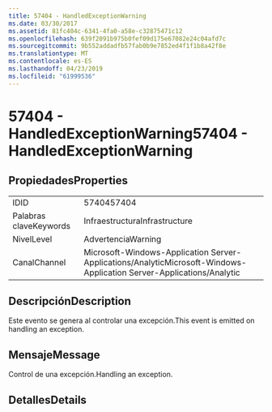 ```yaml
---
title: 57404 - HandledExceptionWarning
ms.date: 03/30/2017
ms.assetid: 81fc404c-6341-4fa0-a58e-c32875471c12
ms.openlocfilehash: 639f2091b975b0fef09d175e67082e24c04afd7c
ms.sourcegitcommit: 9b552addadfb57fab0b9e7852ed4f1f1b8a42f8e
ms.translationtype: MT
ms.contentlocale: es-ES
ms.lasthandoff: 04/23/2019
ms.locfileid: "61999536"
---
```

# <a name="57404---handledexceptionwarning"></a><span data-ttu-id="3e1e1-102">57404 - HandledExceptionWarning</span><span class="sxs-lookup"><span data-stu-id="3e1e1-102">57404 - HandledExceptionWarning</span></span>
## <a name="properties"></a><span data-ttu-id="3e1e1-103">Propiedades</span><span class="sxs-lookup"><span data-stu-id="3e1e1-103">Properties</span></span>  
  
|||  
|-|-|  
|<span data-ttu-id="3e1e1-104">ID</span><span class="sxs-lookup"><span data-stu-id="3e1e1-104">ID</span></span>|<span data-ttu-id="3e1e1-105">57404</span><span class="sxs-lookup"><span data-stu-id="3e1e1-105">57404</span></span>|  
|<span data-ttu-id="3e1e1-106">Palabras clave</span><span class="sxs-lookup"><span data-stu-id="3e1e1-106">Keywords</span></span>|<span data-ttu-id="3e1e1-107">Infraestructura</span><span class="sxs-lookup"><span data-stu-id="3e1e1-107">Infrastructure</span></span>|  
|<span data-ttu-id="3e1e1-108">Nivel</span><span class="sxs-lookup"><span data-stu-id="3e1e1-108">Level</span></span>|<span data-ttu-id="3e1e1-109">Advertencia</span><span class="sxs-lookup"><span data-stu-id="3e1e1-109">Warning</span></span>|  
|<span data-ttu-id="3e1e1-110">Canal</span><span class="sxs-lookup"><span data-stu-id="3e1e1-110">Channel</span></span>|<span data-ttu-id="3e1e1-111">Microsoft-Windows-Application Server-Applications/Analytic</span><span class="sxs-lookup"><span data-stu-id="3e1e1-111">Microsoft-Windows-Application Server-Applications/Analytic</span></span>|  
  
## <a name="description"></a><span data-ttu-id="3e1e1-112">Descripción</span><span class="sxs-lookup"><span data-stu-id="3e1e1-112">Description</span></span>  
 <span data-ttu-id="3e1e1-113">Este evento se genera al controlar una excepción.</span><span class="sxs-lookup"><span data-stu-id="3e1e1-113">This event is emitted on handling an exception.</span></span>  
  
## <a name="message"></a><span data-ttu-id="3e1e1-114">Mensaje</span><span class="sxs-lookup"><span data-stu-id="3e1e1-114">Message</span></span>  
 <span data-ttu-id="3e1e1-115">Control de una excepción.</span><span class="sxs-lookup"><span data-stu-id="3e1e1-115">Handling an exception.</span></span>  
  
## <a name="details"></a><span data-ttu-id="3e1e1-116">Detalles</span><span class="sxs-lookup"><span data-stu-id="3e1e1-116">Details</span></span>
